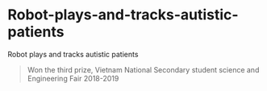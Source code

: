 # Robot-plays-and-tracks-autistic-patients
Robot plays and tracks autistic patients

> Won the third prize, Vietnam National Secondary student science and Engineering Fair 2018-2019

